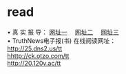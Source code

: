# read
&#8226; 真 实 报 导：
<a href="http://25.dns2.us/read/" target="_blank">网址一</a>
　<a href="http://ck.otzo.com:71/" target="_blank">网址二</a>
　<a href="http://20.120v.ac/read/" target="_blank">网址三</a>
　<br />
&#8226; TruthNews电子报(书) 在线阅读网址：<br />
  <a href="http://25.dns2.us/read/" target="_blank">http://25.dns2.us/tt</a><br />
  <a href="http://ck.otzo.com:81/" target="_blank">hhttp://ck.otzo.com/tt</a><br />
<a href="http://20.120v.ac/read/" target="_blank">http://20.120v.ac/tt</a><br />
